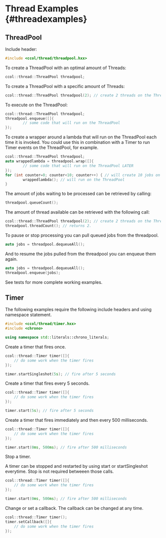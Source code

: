 # Thread Examples {#threadexamples}

## ThreadPool

Include header:

~~~~~~~~~~~~~~~~~~~~~~~~~~~~~~~~~~~~~cpp
#include <ccol/thread/threadpool.hxx>
~~~~~~~~~~~~~~~~~~~~~~~~~~~~~~~~~~~~~

To create a ThreadPool with an optimal amount of Threads:

~~~~~~~~~~~~~~~~~~~~~~~~~~~~~~~~~~~~cpp
ccol::thread::ThreadPool threadpool;
~~~~~~~~~~~~~~~~~~~~~~~~~~~~~~~~~~~~

To create a ThreadPool with a specific amount of Threads:

~~~~~~~~~~~~~~~~~~~~~~~~~~~~~~~~~~~~~~~~~~~~~~~~~~~~~~~~~~~~~~~~~~~~~~~~~~~~~cpp
ccol::thread::ThreadPool threadpool(2); // create 2 threads on the ThreadPool
~~~~~~~~~~~~~~~~~~~~~~~~~~~~~~~~~~~~~~~~~~~~~~~~~~~~~~~~~~~~~~~~~~~~~~~~~~~~~

To execute on the ThreadPool:

~~~~~~~~~~~~~~~~~~~~~~~~~~~~~~~~~~~~~~~~~~~~~~~~cpp
ccol::thread::ThreadPool threadpool;
threadpool.enqueue([]{
        // some code that will run on the ThreadPool
});
~~~~~~~~~~~~~~~~~~~~~~~~~~~~~~~~~~~~~~~~~~~~~~~~

To create a wrapper around a lambda that will run on the ThreadPool each time it is invoked.
You could use this in combination with a Timer to run Timer events on the ThreadPool, for example.

~~~~~~~~~~~~~~~~~~~~~~~~~~~~~~~~~~~~~~~~~~~~~~~~~~~~~~~~~~~~~~~~~~~~~~~~~~~~~~~~~~~~~cpp
ccol::thread::ThreadPool threadpool;
auto wrappedlambda = threadpool.wrap([]{
        // some code that will run on the ThreadPool LATER
});
for (int counter=0; counter<10; counter++) { // will create 10 jobs on the ThreadPool
        wrappedlambda(); // will run on the ThreadPool
}
~~~~~~~~~~~~~~~~~~~~~~~~~~~~~~~~~~~~~~~~~~~~~~~~~~~~~~~~~~~~~~~~~~~~~~~~~~~~~~~~~~~~~

The amount of jobs waiting to be processed can be retrieved by calling:

~~~~~~~~~~~~~~~~~~~~~~~~cpp
threadpool.queueCount();
~~~~~~~~~~~~~~~~~~~~~~~~

The amount of thread available can be retrieved with the following call:

~~~~~~~~~~~~~~~~~~~~~~~~~~~~~~~~~~~~~~~~~~~~~~~~~~~~~~~~~~~~~~~~~~~~~~~~~~~~~cpp
ccol::thread::ThreadPool threadpool(2); // create 2 threads on the ThreadPool
threadpool.threadCount(); // returns 2.
~~~~~~~~~~~~~~~~~~~~~~~~~~~~~~~~~~~~~~~~~~~~~~~~~~~~~~~~~~~~~~~~~~~~~~~~~~~~~

To pause or stop processing you can pull queued jobs from the threadpool.

~~~~~~~~~~~~~~~~~~~~~~~~~~~~~~~~~cpp
auto jobs = threadpool.dequeueAll();
~~~~~~~~~~~~~~~~~~~~~~~~~~~~~~~~~

And to resume the jobs pulled from the threadpool you can enqueue them again.

~~~~~~~~~~~~~~~~~~~~~~~~~~~~~~~~~cpp
auto jobs = threadpool.dequeueAll();
threadpool.enqueue(jobs);
~~~~~~~~~~~~~~~~~~~~~~~~~~~~~~~~~

See tests for more complete working examples.

## Timer

The following examples require the following include headers and using namespace statement.

~~~~~~~~~~~~~~~~~~~~~~~~~~~~~~~~~~~~~~~~~~~~~~~cpp
#include <ccol/thread/timer.hxx>
#include <chrono>

using namespace std::literals::chrono_literals;
~~~~~~~~~~~~~~~~~~~~~~~~~~~~~~~~~~~~~~~~~~~~~~~

Create a timer that fires once.

~~~~~~~~~~~~~~~~~~~~~~~~~~~~~~~~~~~~~~~~~~~~~~~~~~cpp
ccol::thread::Timer timer([]{
    // do some work when the timer fires
});

timer.startSingleshot(5s); // fire after 5 seconds
~~~~~~~~~~~~~~~~~~~~~~~~~~~~~~~~~~~~~~~~~~~~~~~~~~

Create a timer that fires every 5 seconds.

~~~~~~~~~~~~~~~~~~~~~~~~~~~~~~~~~~~~~~~~~~~~~~~~~~cpp
ccol::thread::Timer timer([]{
    // do some work when the timer fires
});

timer.start(5s); // fire after 5 seconds
~~~~~~~~~~~~~~~~~~~~~~~~~~~~~~~~~~~~~~~~~~~~~~~~~~

Create a timer that fires immediately and then every 500 milliseconds.

~~~~~~~~~~~~~~~~~~~~~~~~~~~~~~~~~~~~~~~~~~~~~~~~~~~~~~~cpp
ccol::thread::Timer timer([]{
    // do some work when the timer fires
});

timer.start(0ms, 500ms); // fire after 500 milliseconds
~~~~~~~~~~~~~~~~~~~~~~~~~~~~~~~~~~~~~~~~~~~~~~~~~~~~~~~

Stop a timer. 

A timer can be stopped and restarted by using start or startSingleshot everytime. Stop is not required betweeen those calls. 

~~~~~~~~~~~~~~~~~~~~~~~~~~~~~~~~~~~~~~~~~~~~~~~~~~~~~~~cpp
ccol::thread::Timer timer([]{
    // do some work when the timer fires
});

timer.start(0ms, 500ms); // fire after 500 milliseconds
~~~~~~~~~~~~~~~~~~~~~~~~~~~~~~~~~~~~~~~~~~~~~~~~~~~~~~~

Change or set a callback. The callback can be changed at any time. 

~~~~~~~~~~~~~~~~~~~~~~~~~~~~~~~~~~~~~~~~~~~~~~~~~~~~~~~cpp
ccol::thread::Timer timer();
timer.setCallback([]{
    // do some work when the timer fires
});
~~~~~~~~~~~~~~~~~~~~~~~~~~~~~~~~~~~~~~~~~~~~~~~~~~~~~~~
